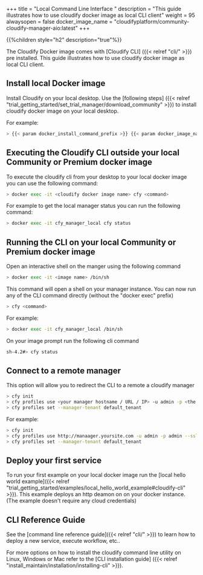 +++
title = "Local Command Line Interface "
description = "This guide illustrates how to use cloudify docker image as local CLI client"
weight = 95
alwaysopen = false
docker_image_name = "cloudifyplatform/community-cloudify-manager-aio:latest"
+++

{{%children style="h2" description="true"%}}

The Cloudify Docker image comes with [Cloudify CLI] ({{< relref "cli/" >}}) pre installed.
This guide illustrates how to use cloudify docker image as local CLI client.

## Install local Docker image

Install Cloudify on your local desktop.
Use the [following steps] ({{< relref "trial_getting_started/set_trial_manager/download_community" >}}) to install cloudify docker image on your local desktop.

For example:

```bash
> {{< param docker_install_command_prefix >}} {{< param docker_image_name >}}
```

## Executing the Cloudify CLI outside your local Community or Premium docker image

To execute the cloudify cli from your desktop to your local docker image you can use the following command:

```bash
> docker exec -it <cloudify docker image name> cfy <command>
```
For example to get the local manager status you can run the following command:

```bash
> docker exec -it cfy_manager_local cfy status
```
## Running the CLI on your local Community or Premium docker image

Open an interactive shell on the manger using the following command

```bash
> docker exec -it <image name> /bin/sh
```

This command will open a shell on your manager instance.
You can now run any of the CLI command directly (without the "docker exec" prefix)

```bash
> cfy <command>
```

For example:

```bash
> docker exec -it cfy_manager_local /bin/sh
```
On your image prompt run the following cli command

```bash
sh-4.2#> cfy status
```

## Connect to a remote manager
This option will allow you to redirect the CLI to a remote a cloudify manager

```bash
> cfy init
> cfy profiles use <your manager hostname / URL / IP> -u admin -p <the admin  password> --ssl
> cfy profiles set --manager-tenant default_tenant
```

For example:

```bash
> cfy init
> cfy profiles use http://manaager.yoursite.com -u admin -p admin --ssl
> cfy profiles set --manager-tenant default_tenant
```


## Deploy your first service

To run your first example on your local docker image run the [local hello world example]({{< relref "trial_getting_started/examples/local_hello_world_example#cloudify-cli" >}}).
This example deploys an http deamon on on your docker instance. (The example doesn't require any cloud credentials)

## CLI Reference Guide

See the [command line reference guide]({{< relref "cli/" >}}) to learn how to deploy a new service, execute workflow, etc..

For more options on how to install the cloudify command line utility on Linux, Windows or Mac refer to the [CLI installation guide] ({{< relref "install_maintain/installation/installing-cli" >}}).
